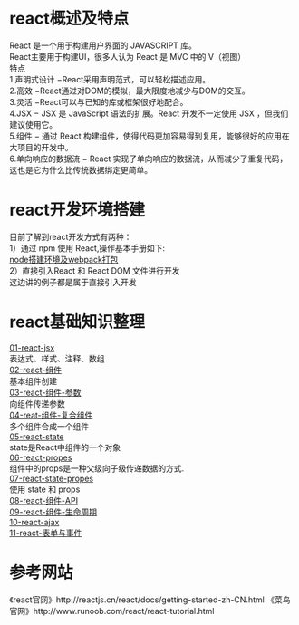 <h1>react概述及特点</h1>
React 是一个用于构建用户界面的 JAVASCRIPT 库。<br/>
React主要用于构建UI，很多人认为 React 是 MVC 中的 V（视图）<br/>特点<br/>
1.声明式设计 −React采用声明范式，可以轻松描述应用。<br/>
2.高效 −React通过对DOM的模拟，最大限度地减少与DOM的交互。<br/>
3.灵活 −React可以与已知的库或框架很好地配合。<br/>
4.JSX − JSX 是 JavaScript 语法的扩展。React 开发不一定使用 JSX ，但我们建议使用它。<br/>
5.组件 − 通过 React 构建组件，使得代码更加容易得到复用，能够很好的应用在大项目的开发中。<br/>
6.单向响应的数据流 − React 实现了单向响应的数据流，从而减少了重复代码，这也是它为什么比传统数据绑定更简单。
<h1>react开发环境搭建</h1>
目前了解到react开发方式有两种：<br/>
1）通过 npm 使用 React,操作基本手册如下:<br/>
<a href="https://github.com/abaoj/react-learn/blob/master/node%E6%90%AD%E5%BB%BA%E7%8E%AF%E5%A2%83%E5%8F%8Awebpack%E6%89%93%E5%8C%85.docx">node搭建环境及webpack打包</a><br/>
2）直接引入React 和 React DOM 文件进行开发<br/>这边讲的例子都是属于直接引入开发<br/>
<h1>react基础知识整理</h1>
<a href="https://github.com/abaoj/react-learn/blob/master/01-react-jsx.html">01-react-jsx<a><br/>表达式、样式、注释、数组<br/>
<a href="https://github.com/abaoj/react-learn/blob/master/02-react-组件.html">02-react-组件<a><br/>基本组件创建<br/>
<a href="https://github.com/abaoj/react-learn/blob/master/03-react-组件-参数.html">03-react-组件-参数<a><br/>向组件传递参数<br/>
<a href="https://github.com/abaoj/react-learn/blob/master/04-reat-组件-复合组件.html">04-reat-组件-复合组件<a><br/>多个组件合成一个组件<br/>
<a href="https://github.com/abaoj/react-learn/blob/master/05-react-state.html">05-react-state<a><br/>state是React中组件的一个对象<br/>
<a href="https://github.com/abaoj/react-learn/blob/master/06-react-propes.html">06-react-propes<a><br/>组件中的props是一种父级向子级传递数据的方式.<br/>
<a href="https://github.com/abaoj/react-learn/blob/master/07-react-state-propes.html">07-react-state-propes<a><br/>使用 state 和 props<br/>
<a href="https://github.com/abaoj/react-learn/blob/master/08-react-组件-API.html">08-react-组件-API<a><br/>
<a href="https://github.com/abaoj/react-learn/blob/master/09-react-组件-生命周期.html">09-react-组件-生命周期<a><br/>
<a href="https://github.com/abaoj/react-learn/blob/master/10-react-ajax.html">10-react-ajax<a><br/>
<a href="https://github.com/abaoj/react-learn/blob/master/11-react-表单与事件.html">11-react-表单与事件<a><br/>
 


<h1>参考网站</h1>
《react官网》http://reactjs.cn/react/docs/getting-started-zh-CN.html
《菜鸟官网》http://www.runoob.com/react/react-tutorial.html
